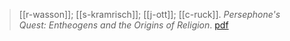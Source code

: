 > [[r-wasson]]; [[s-kramrisch]]; [[j-ott]]; [[c-ruck]]. *Persephone's Quest: Entheogens and the Origins of Religion*. [pdf](a/r-wasson-s-kramrisch-j-ott-c-ruck1986.pdf)